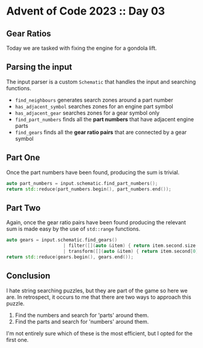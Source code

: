 # Advent of Code 2023 :: Day 03

## Gear Ratios

Today we are tasked with fixing the engine for a gondola lift.

## Parsing the input

The input parser is a custom `Schematic` that handles the input and searching functions.

* `find_neighbours` generates search zones around a part number
* `has_adjacent_symbol` searches zones for an engine part symbol
* `has_adjacent_gear` searches zones for a gear symbol only
* `find_part_numbers` finds all the **part numbers** that have adjacent engine parts
* `find_gears` finds all the **gear ratio pairs** that are connected by a gear symbol

## Part One

Once the part numbers have been found, producing the sum is trivial.

```c++
auto part_numbers = input.schematic.find_part_numbers();
return std::reduce(part_numbers.begin(), part_numbers.end());
```

## Part Two

Again, once the gear ratio pairs have been found producing the relevant sum is made easy by the use of `std::range`
functions.

```c++
auto gears = input.schematic.find_gears()
                     | filter([](auto &item) { return item.second.size() == 2; })
                     | transform([](auto &item) { return item.second[0] * item.second[1]; });
return std::reduce(gears.begin(), gears.end());
```

## Conclusion

I hate string searching puzzles, but they are part of the game so here we are. In retrospect, it occurs to me that there
are two ways to approach this puzzle.

1. Find the numbers and search for 'parts' around them.
2. Find the parts and search for 'numbers' around them.

I'm not entirely sure which of these is the most efficient, but I opted for the first one.